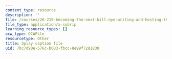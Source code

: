 ```yaml
---
content_type: resource
description: ''
file: /courses/20-219-becoming-the-next-bill-nye-writing-and-hosting-the-educational-show-january-iap-2015/7bc7d90e576cb603fbcc8e99f7281830_eIeQgvadWpw.srt
file_type: application/x-subrip
learning_resource_types: []
ocw_type: OCWFile
resourcetype: Other
title: 3play caption file
uid: 7bc7d90e-576c-b603-fbcc-8e99f7281830
---
```

